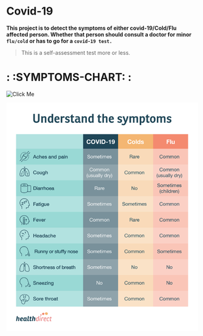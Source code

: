 # Covid-19
**This project is to detect the symptoms of either covid-19/Cold/Flu affected person.
Whether that person should consult a doctor for minor `flu/cold` or has to go for a `covid-19 test.`**

>This is a self-assessment test more or less.

# : :SYMPTOMS-CHART: :

![Click Me](https://github.com/anandsharma-i/Covid-19/master/symptoms.png?raw=true)



![Screenshot](symptoms.png)
